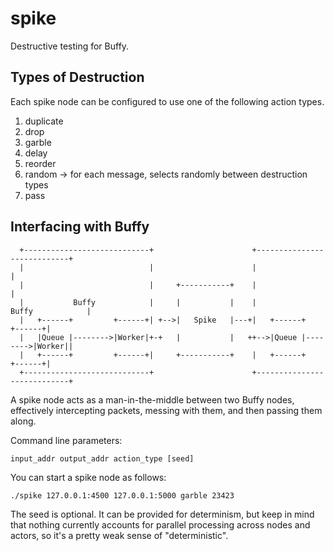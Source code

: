 # spike

Destructive testing for Buffy. 

## Types of Destruction

Each spike node can be configured to use one of the following action types. 

1) duplicate
2) drop
3) garble
4) delay
5) reorder
6) random -> for each message, selects randomly between destruction types
7) pass

## Interfacing with Buffy

      +----------------------------+                      +----------------------------+
      |                            |                      |                            |
      |                            |     +-----------+    |                            |
      |           Buffy            |     |           |    |           Buffy            |
      |   +------+         +------+| +-->|   Spike   |---+|   +------+         +------+|
      |   |Queue |-------->|Worker|+-+   |           |   ++-->|Queue |-------->|Worker||
      |   +------+         +------+|     +-----------+    |   +------+         +------+|
      +----------------------------+                      +----------------------------+

A spike node acts as a man-in-the-middle between two Buffy nodes, effectively
intercepting packets, messing with them, and then passing them along.  

Command line parameters:

```input_addr output_addr action_type [seed]```

You can start a spike node as follows:

```./spike 127.0.0.1:4500 127.0.0.1:5000 garble 23423```

The seed is optional. It can be provided for determinism, but keep in mind that 
nothing currently accounts for parallel processing across nodes and actors, 
so it's a pretty weak sense of "deterministic".
